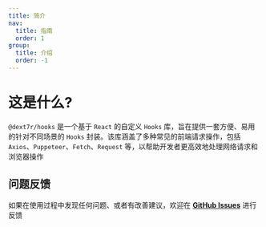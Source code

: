 ```yaml
---
title: 简介
nav:
  title: 指南
  order: 1
group:
  title: 介绍
  order: -1
---
```


# 这是什么?

`@dext7r/hooks` 是一个基于 `React` 的自定义 `Hooks` 库，旨在提供一套方便、易用的针对不同场景的 `Hooks` 封装。该库涵盖了多种常见的前端请求操作，包括 `Axios`、`Puppeteer`、`Fetch`、`Request` 等，以帮助开发者更高效地处理网络请求和浏览器操作

## 问题反馈

如果在使用过程中发现任何问题、或者有改善建议，欢迎在 [**GitHub Issues**](https://github.com/h7ml/hooks/issues) 进行反馈
